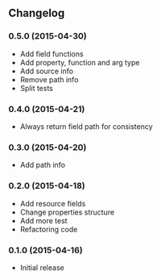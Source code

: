 ## Changelog

### 0.5.0 (2015-04-30)

* Add field functions
* Add property, function and arg type
* Add source info
* Remove path info
* Split tests

### 0.4.0 (2015-04-21)

* Always return field path for consistency

### 0.3.0 (2015-04-20)

* Add path info

### 0.2.0 (2015-04-18)

* Add resource fields
* Change properties structure
* Add more test
* Refactoring code

### 0.1.0 (2015-04-16)

* Initial release